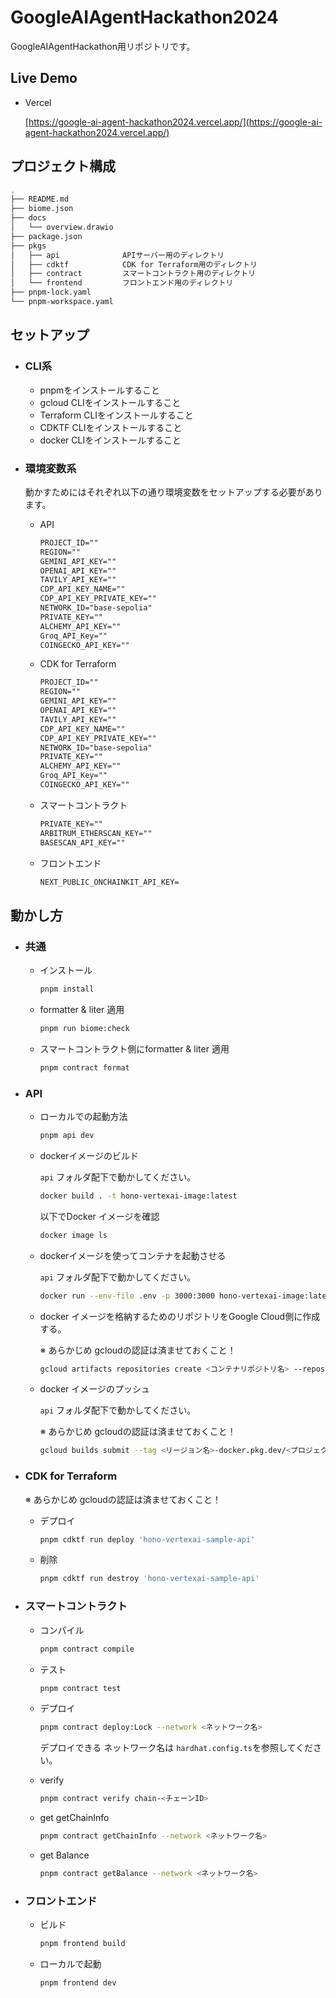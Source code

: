 # GoogleAIAgentHackathon2024

GoogleAIAgentHackathon用リポジトリです。

## Live Demo

- Vercel

    [https://google-ai-agent-hackathon2024.vercel.app/](https://google-ai-agent-hackathon2024.vercel.app/)

## プロジェクト構成

```bash
.
├── README.md
├── biome.json
├── docs
│   └── overview.drawio
├── package.json
├── pkgs
│   ├── api              APIサーバー用のディレクトリ
│   ├── cdktf            CDK for Terraform用のディレクトリ
│   ├── contract         スマートコントラクト用のディレクトリ
│   └── frontend         フロントエンド用のディレクトリ
├── pnpm-lock.yaml
└── pnpm-workspace.yaml
```

## セットアップ

- ### **CLI系**

    - pnpmをインストールすること
    - gcloud CLIをインストールすること
    - Terraform CLIをインストールすること
    - CDKTF CLIをインストールすること
    - docker CLIをインストールすること

- ### **環境変数系**

    動かすためにはそれぞれ以下の通り環境変数をセットアップする必要があります。

    - API

        ```txt
        PROJECT_ID=""
        REGION=""
        GEMINI_API_KEY=""
        OPENAI_API_KEY=""
        TAVILY_API_KEY=""
        CDP_API_KEY_NAME=""
        CDP_API_KEY_PRIVATE_KEY=""
        NETWORK_ID="base-sepolia"
        PRIVATE_KEY=""
        ALCHEMY_API_KEY=""
        Groq_API_Key=""
        COINGECKO_API_KEY=""
        ```

    - CDK for Terraform

        ```txt
        PROJECT_ID=""
        REGION=""
        GEMINI_API_KEY=""
        OPENAI_API_KEY=""
        TAVILY_API_KEY=""
        CDP_API_KEY_NAME=""
        CDP_API_KEY_PRIVATE_KEY=""
        NETWORK_ID="base-sepolia"
        PRIVATE_KEY=""
        ALCHEMY_API_KEY=""
        Groq_API_Key=""
        COINGECKO_API_KEY=""
        ```

    - スマートコントラクト

        ```txt
        PRIVATE_KEY=""
        ARBITRUM_ETHERSCAN_KEY=""
        BASESCAN_API_KEY=""
        ```

    - フロントエンド

        ```txt
        NEXT_PUBLIC_ONCHAINKIT_API_KEY=
        ```

## 動かし方

- ### 共通

    - インストール

        ```bash
        pnpm install
        ```

    - formatter & liter 適用

        ```bash
        pnpm run biome:check
        ```

    - スマートコントラクト側にformatter & liter 適用

        ```bash
        pnpm contract format
        ```

- ### API

    - ローカルでの起動方法

        ```bash
        pnpm api dev
        ```

    - dockerイメージのビルド

        `api` フォルダ配下で動かしてください。

        ```bash
        docker build . -t hono-vertexai-image:latest
        ```

        以下でDocker イメージを確認

        ```bash
        docker image ls
        ```

    - dockerイメージを使ってコンテナを起動させる

        `api` フォルダ配下で動かしてください。

        ```bash
        docker run --env-file .env -p 3000:3000 hono-vertexai-image:latest
        ```

    - docker イメージを格納するためのリポジトリをGoogle Cloud側に作成する。

        ※ あらかじめ gcloudの認証は済ませておくこと！

        ```bash
        gcloud artifacts repositories create <コンテナリポジトリ名> --repository-format docker --location <リージョン名>
        ```

    - docker イメージのプッシュ

        `api` フォルダ配下で動かしてください。

        ※ あらかじめ gcloudの認証は済ませておくこと！

        ```bash
        gcloud builds submit --tag <リージョン名>-docker.pkg.dev/<プロジェクトID>/<コンテナリポジトリ名>/<コンテナイメージ名>
        ```

- ### CDK for Terraform

    ※ あらかじめ gcloudの認証は済ませておくこと！

    - デプロイ

        ```bash
        pnpm cdktf run deploy 'hono-vertexai-sample-api'
        ```

    - 削除

        ```bash
        pnpm cdktf run destroy 'hono-vertexai-sample-api'
        ```

- ### スマートコントラクト

    - コンパイル

        ```bash
        pnpm contract compile
        ```

    - テスト

        ```bash
        pnpm contract test
        ```

    - デプロイ

        ```bash
        pnpm contract deploy:Lock --network <ネットワーク名>
        ```

        デプロイできる ネットワーク名は `hardhat.config.ts`を参照してください。

    - verify

        ```bash
        pnpm contract verify chain-<チェーンID>
        ```

    - get getChainInfo

        ```bash
        pnpm contract getChainInfo --network <ネットワーク名>
        ```

    - get Balance

        ```bash
        pnpm contract getBalance --network <ネットワーク名>
        ```

- ### フロントエンド

    - ビルド

        ```bash
        pnpm frontend build
        ```


    - ローカルで起動

        ```bash
        pnpm frontend dev
        ```
